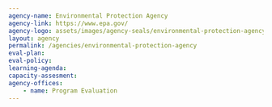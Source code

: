 ```yaml
---
agency-name: Environmental Protection Agency
agency-link: https://www.epa.gov/
agency-logo: assets/images/agency-seals/environmental-protection-agency.png
layout: agency
permalink: /agencies/environmental-protection-agency
eval-plan:
eval-policy:
learning-agenda:
capacity-assesment:
agency-offices:
    - name: Program Evaluation
---
```

